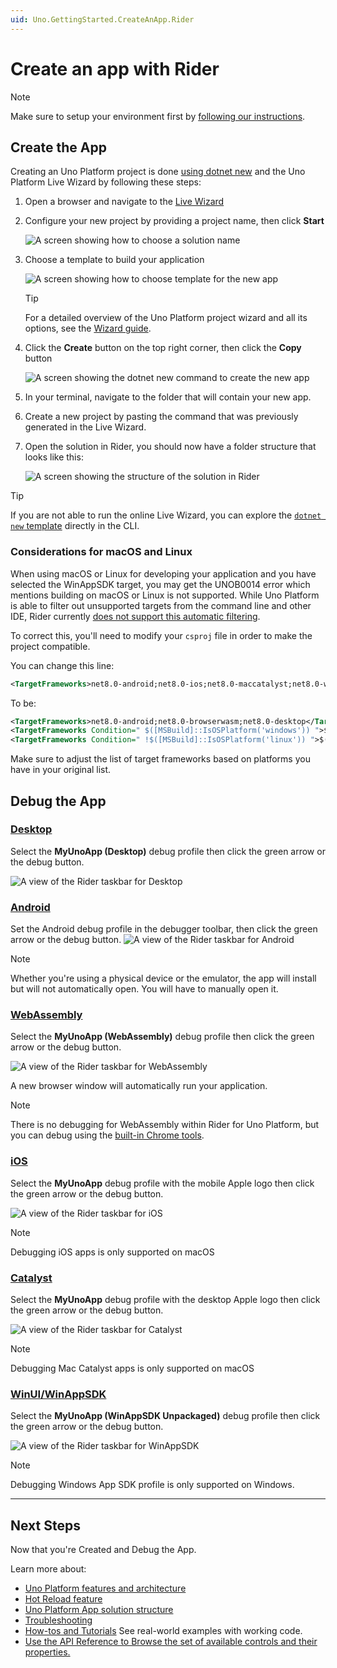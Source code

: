 ```yaml
---
uid: Uno.GettingStarted.CreateAnApp.Rider
---
```


# Create an app with Rider

> [!NOTE]
> Make sure to setup your environment first by [following our instructions](xref:Uno.GetStarted.Rider).

## Create the App

Creating an Uno Platform project is done [using dotnet new](xref:Uno.GetStarted.dotnet-new) and the Uno Platform Live Wizard by following these steps:

1. Open a browser and navigate to the <a target="_blank" href="https://aka.platform.uno/app-wizard">Live Wizard</a>
1. Configure your new project by providing a project name, then click **Start**

    ![A screen showing how to choose a solution name](Assets/quick-start/live-wizard-01-choose-name.png)

1. Choose a template to build your application

    ![A screen showing how to choose template for the new app](Assets/quick-start/live-wizard-02-select-preset.png)

    > [!TIP]
    > For a detailed overview of the Uno Platform project wizard and all its options, see the [Wizard guide](xref:Uno.GettingStarted.UsingWizard).

1. Click the **Create** button on the top right corner, then click the **Copy** button

    ![A screen showing the dotnet new command to create the new app](Assets/quick-start/live-wizard-03-create-app.png)

1. In your terminal, navigate to the folder that will contain your new app.

1. Create a new project by pasting the command that was previously generated in the Live Wizard.

1. Open the solution in Rider, you should now have a folder structure that looks like this:

    ![A screen showing the structure of the solution in Rider](Assets/quick-start/rider-folder-structure.png)

> [!TIP]
> If you are not able to run the online Live Wizard, you can explore the [`dotnet new` template](xref:Uno.GetStarted.dotnet-new) directly in the CLI.

### Considerations for macOS and Linux

When using macOS or Linux for developing your application and you have selected the WinAppSDK target, you may get the UNOB0014 error which mentions building on macOS or Linux is not supported. While Uno Platform is able to filter out unsupported targets from the command line and other IDE, Rider currently [does not support this automatic filtering](https://youtrack.jetbrains.com/issue/RIDER-114790/Unsupported-target-framework-filtering).

To correct this, you'll need to modify your `csproj` file in order to make the project compatible.

You can change this line:

```xml
<TargetFrameworks>net8.0-android;net8.0-ios;net8.0-maccatalyst;net8.0-windows10.0.19041;net8.0-browserwasm;net8.0-desktop</TargetFrameworks>
```

To be:

```xml
<TargetFrameworks>net8.0-android;net8.0-browserwasm;net8.0-desktop</TargetFrameworks>
<TargetFrameworks Condition=" $([MSBuild]::IsOSPlatform('windows')) ">$(TargetFrameworks);net8.0-windows10.0.19041</TargetFrameworks>
<TargetFrameworks Condition=" !$([MSBuild]::IsOSPlatform('linux')) ">$(TargetFrameworks);net8.0-ios;net8.0-maccatalyst</TargetFrameworks>
```

Make sure to adjust the list of target frameworks based on platforms you have in your original list.

## Debug the App

### [**Desktop**](#tab/desktop)

Select the **MyUnoApp (Desktop)** debug profile then click the green arrow or the debug button.

![A view of the Rider taskbar for Desktop](Assets/quick-start/run-desktop-rider.png)

### [**Android**](#tab/android)

Set the Android debug profile in the debugger toolbar, then click the green arrow or the debug button.
![A view of the Rider taskbar for Android](Assets/quick-start/run-android-rider.png)

> [!NOTE]
> Whether you're using a physical device or the emulator, the app will install but will not automatically open. You will have to manually open it.

### [**WebAssembly**](#tab/wasm)

Select the **MyUnoApp (WebAssembly)** debug profile then click the green arrow or the debug button.

![A view of the Rider taskbar for WebAssembly](Assets/quick-start/run-wasm-rider.png)

A new browser window will automatically run your application.

> [!NOTE]
> There is no debugging for WebAssembly within Rider for Uno Platform, but you can debug using the [built-in Chrome tools](external/uno.wasm.bootstrap/doc/debugger-support.md#how-to-use-the-browser-debugger).

### [**iOS**](#tab/ios)

Select the **MyUnoApp** debug profile with the mobile Apple logo then click the green arrow or the debug button.

![A view of the Rider taskbar for iOS](Assets/quick-start/run-ios-rider.png)

> [!NOTE]
> Debugging iOS apps is only supported on macOS

### [**Catalyst**](#tab/catalyst)

Select the **MyUnoApp** debug profile with the desktop Apple logo then click the green arrow or the debug button.

![A view of the Rider taskbar for Catalyst](Assets/quick-start/run-catalyst-rider.png)

> [!NOTE]
> Debugging Mac Catalyst apps is only supported on macOS

### [**WinUI/WinAppSDK**](#tab/winui)

Select the **MyUnoApp (WinAppSDK Unpackaged)** debug profile then click the green arrow or the debug button.

![A view of the Rider taskbar for WinAppSDK](Assets/quick-start/run-winappsdk-rider.png)

> [!NOTE]
> Debugging Windows App SDK profile is only supported on Windows.

---

## Next Steps

Now that you're Created and Debug the App.

Learn more about:

- [Uno Platform features and architecture](xref:Uno.GetStarted.Explore)
- [Hot Reload feature](xref:Uno.Features.HotReload)
- [Uno Platform App solution structure](xref:Uno.Development.AppStructure)
- [Troubleshooting](xref:Uno.UI.CommonIssues)
- [How-tos and Tutorials](xref:Uno.Tutorials.Intro) See real-world examples with working code.
- <a href="implemented-views.md">Use the API Reference to Browse the set of available controls and their properties.</a>

